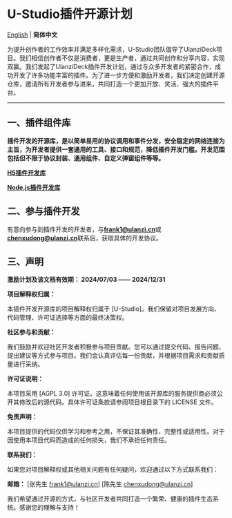 
# U-Studio插件开源计划 

<p align="start">
   <a href="/README.md">English</a> | <strong>简体中文</strong>
</p>

为提升创作者的工作效率并满足多样化需求，U-Studio团队倡导了UlanziDeck项目。我们相信创作者不仅是消费者，更是生产者，通过共同创作和分享内容，实现双赢。我们发起了UlanziDeck插件开发计划，通过与众多开发者的紧密合作，成功开发了许多功能丰富的插件。为了进一步方便和激励开发者，我们决定创建开源仓库，邀请所有开发者参与进来，共同打造一个更加开放、灵活、强大的插件平台。

---

## 一、插件组件库

**插件开发的开源库，是以简单易用的协议调用和事件分发，安全稳定的网络连接为主旨，为开发者提供一套通用的工具、接口和规范，降低插件开发门槛。开发范围包括但不限于协议封装、通用组件、自定义弹窗组件等等。**

<p align="start">
   <strong><a href="https://github.com/UlanziTechnology/plugin-common-html">H5插件开发库</a></strong>
</p>

<p align="start">
   <strong><a href="https://github.com/UlanziTechnology/plugin-common-node">Node.js插件开发库</a></strong>
</p>


## 二、参与插件开发

有意向参与到插件开发的开发者，与**frank1@ulanzi.cn**或**chenxudong@ulanzi.cn**联系后，获取具体的开发协议。


## 三、声明

**激励计划及该文档有效期： 2024/07/03 —— 2024/12/31**

**项目解释权归属：**

本插件开发开源库的项目解释权归属于 [U-Studio]。我们保留对项目发展方向、代码管理、许可证选择等方面的最终决策权。

**社区参与和贡献：**

我们鼓励并欢迎社区开发者积极参与项目贡献。您可以通过提交代码、报告问题、提出建议等方式参与项目。我们会认真评估每一份贡献，并根据项目需求和贡献质量进行采纳。

**许可证说明：**

本项目采用 [AGPL 3.0] 许可证。这意味着任何使用该开源库的服务提供商必须公开其修改后的源代码。具体许可证条款请参阅项目根目录下的 LICENSE 文件。

**免责声明：**

本项目提供的代码仅供学习和参考之用，不保证其准确性、完整性或适用性。对于因使用本项目代码而造成的任何损失，我们不承担任何责任。

**联系我们：**

如果您对项目解释权或其他相关问题有任何疑问，欢迎通过以下方式联系我们：

**邮箱：** [张先生 frank1@ulanzi.cn] [陈先生 chenxudong@ulanzi.cn]


我们希望通过开源的方式，与社区开发者共同打造一个繁荣、健康的插件生态系统。感谢您的理解与支持！